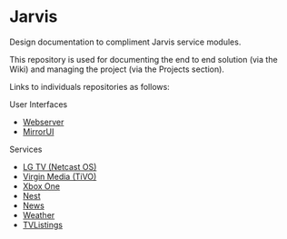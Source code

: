 # Jarvis

Design documentation to compliment Jarvis service modules.

This repository is used for documenting the end to end solution (via the Wiki) and managing the project (via the Projects section).

Links to individuals repositories as follows:

User Interfaces
* [Webserver](https://github.com/robe16/jarvis.webserver)
* [MirrorUI](https://github.com/robe16/jarvis.mirrorui)

Services
* [LG TV (Netcast OS)](https://github.com/robe16/jarvis.tv_lg_netcast)
* [Virgin Media (TiVO)](https://github.com/robe16/jarvis.virginmedia_tivo)
* [Xbox One](https://github.com/robe16/jarvis.xbox_one)
* [Nest](https://github.com/robe16/jarvis.nest)
* [News](https://github.com/robe16/jarvis.news)
* [Weather](https://github.com/robe16/jarvis.weather)
* [TVListings](https://github.com/robe16/jarvis.tvlistings)

